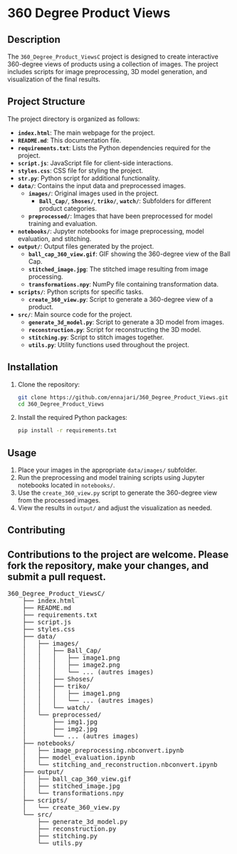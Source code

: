 
# 360 Degree Product Views

## Description

The `360_Degree_Product_ViewsC` project is designed to create interactive 360-degree views of products using a collection of images. The project includes scripts for image preprocessing, 3D model generation, and visualization of the final results.

## Project Structure

The project directory is organized as follows:

- **`index.html`**: The main webpage for the project.
- **`README.md`**: This documentation file.
- **`requirements.txt`**: Lists the Python dependencies required for the project.
- **`script.js`**: JavaScript file for client-side interactions.
- **`styles.css`**: CSS file for styling the project.
- **`str.py`**: Python script for additional functionality.
- **`data/`**: Contains the input data and preprocessed images.
  - **`images/`**: Original images used in the project.
    - **`Ball_Cap/`**, **`Shoses/`**, **`triko/`**, **`watch/`**: Subfolders for different product categories.
  - **`preprocessed/`**: Images that have been preprocessed for model training and evaluation.
- **`notebooks/`**: Jupyter notebooks for image preprocessing, model evaluation, and stitching.
- **`output/`**: Output files generated by the project.
  - **`ball_cap_360_view.gif`**: GIF showing the 360-degree view of the Ball Cap.
  - **`stitched_image.jpg`**: The stitched image resulting from image processing.
  - **`transformations.npy`**: NumPy file containing transformation data.
- **`scripts/`**: Python scripts for specific tasks.
  - **`create_360_view.py`**: Script to generate a 360-degree view of a product.
- **`src/`**: Main source code for the project.
  - **`generate_3d_model.py`**: Script to generate a 3D model from images.
  - **`reconstruction.py`**: Script for reconstructing the 3D model.
  - **`stitching.py`**: Script to stitch images together.
  - **`utils.py`**: Utility functions used throughout the project.

## Installation

1. Clone the repository:
    ```bash
    git clone https://github.com/ennajari/360_Degree_Product_Views.git
    cd 360_Degree_Product_Views
    ```

2. Install the required Python packages:
    ```bash
    pip install -r requirements.txt
    ```

## Usage

1. Place your images in the appropriate `data/images/` subfolder.
2. Run the preprocessing and model training scripts using Jupyter notebooks located in `notebooks/`.
3. Use the `create_360_view.py` script to generate the 360-degree view from the processed images.
4. View the results in `output/` and adjust the visualization as needed.

## Contributing

Contributions to the project are welcome. Please fork the repository, make your changes, and submit a pull request.
--------------------------------------------------------------------------
<pre>360_Degree_Product_ViewsC/
    ├── index.html
    ├── README.md
    ├── requirements.txt
    ├── script.js
    ├── styles.css
    ├── data/
    │   ├── images/
    │   │   ├── Ball_Cap/
    │   │   │   ├── image1.png
    │   │   │   ├── image2.png
    │   │   │   └── ... (autres images)
    │   │   ├── Shoses/
    │   │   ├── triko/
    │   │   │   ├── image1.png
    │   │   │   └── ... (autres images)
    │   │   └── watch/
    │   └── preprocessed/
    │       ├── img1.jpg
    │       ├── img2.jpg
    │       └── ... (autres images)
    ├── notebooks/
    │   ├── image_preprocessing.nbconvert.ipynb
    │   ├── model_evaluation.ipynb
    │   └── stitching_and_reconstruction.nbconvert.ipynb
    ├── output/
    │   ├── ball_cap_360_view.gif
    │   ├── stitched_image.jpg
    │   └── transformations.npy
    ├── scripts/
    │   └── create_360_view.py
    └── src/
        ├── generate_3d_model.py
        ├── reconstruction.py
        ├── stitching.py
        └── utils.py
</pre>